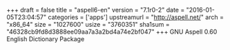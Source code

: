 +++
draft = false
title = "aspell6-en"
version = "7.1r0-2"
date = "2016-01-05T23:04:57"
categories = ['apps']
upstreamurl = "http://aspell.net/"
arch = "x86_64"
size = "1027600"
usize = "3760351"
sha1sum = "46328cb9fd8d3888ee09aa7a3a2bd4a74e2bf047"
+++
GNU Aspell 0.60 English Dictionary Package